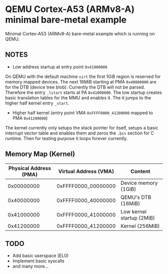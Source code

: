# QEMU Cortex-A53 (ARMv8-A) minimal bare-metal example

Minimal Cortex-A53 (ARMv8-A) bare-metal example which is running on QEMU.

## NOTES

* Low address startup at entry point `0x41000000`

On QEMU with the default machine `virt` the first 1GiB region is reserved for memory mapped devices. The next 16MiB starting at PMA `0x40000000` are for the DTB (device tree blob). Currently the DTB will not be parsed.
Therefore the entry `_lstart` starts at PA `0x41000000`. The low startup creates basic translation tables for the MMU and enables it. The it jumps to the higher half kernel entry `_start`.

* Higher half kernel (entry point VMA `0xFFFF0000_41200000` mapped to PMA `0x41200000`)

The kernel currently only setups the stack pointer for itself, setups a basic interrupt vector table and enables them and zeros the `.bss` section for C runtime. Then for testing purpose it loops forever currently.

## Memory Map (Kernel)

| Physical Address (PMA) | Virtual Address (VMA)  | Content                   |
|------------------------|----------------------- |---------------------------|
| 0x00000000             | 0xFFFF0000_00000000    | Device memory (1GiB)      |
| 0x40000000             | 0xFFFF0000_40000000    | QEMU's DTB (16MiB)        |
| 0x41000000             | 0xFFFF0000_41000000    | Low kernel startup (2MiB) |
| 0x41200000             | 0xFFFF0000_41200000    | Kernel (256MiB)           |

## TODO

* Add basic userspace (EL0)
* Implement basic syscalls
* and many more...
